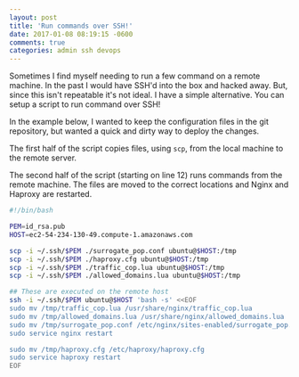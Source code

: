 ```yaml
---
layout: post
title: 'Run commands over SSH!'
date: 2017-01-08 08:19:15 -0600
comments: true
categories: admin ssh devops
---
```


Sometimes I find myself needing to run a few command on a remote machine. In the
past I would have SSH'd into the box and hacked away. But, since this isn't repeatable it's
not ideal. I have a simple alternative. You can setup a script to run command over SSH!

In the example below, I wanted to keep the configuration files in the git
repository, but wanted a quick and dirty way to deploy the changes.

The first half of the script copies files, using `scp`, from the local machine to
the remote server.

The second half of the script (starting on line 12) runs commands from the
remote machine. The files are moved to the correct locations and Nginx and
Haproxy are restarted.

```bash
#!/bin/bash

PEM=id_rsa.pub
HOST=ec2-54-234-130-49.compute-1.amazonaws.com

scp -i ~/.ssh/$PEM ./surrogate_pop.conf ubuntu@$HOST:/tmp
scp -i ~/.ssh/$PEM ./haproxy.cfg ubuntu@$HOST:/tmp
scp -i ~/.ssh/$PEM ./traffic_cop.lua ubuntu@$HOST:/tmp
scp -i ~/.ssh/$PEM ./allowed_domains.lua ubuntu@$HOST:/tmp

## These are executed on the remote host
ssh -i ~/.ssh/$PEM ubuntu@$HOST 'bash -s' <<EOF
sudo mv /tmp/traffic_cop.lua /usr/share/nginx/traffic_cop.lua
sudo mv /tmp/allowed_domains.lua /usr/share/nginx/allowed_domains.lua
sudo mv /tmp/surrogate_pop.conf /etc/nginx/sites-enabled/surrogate_pop.conf
sudo service nginx restart

sudo mv /tmp/haproxy.cfg /etc/haproxy/haproxy.cfg
sudo service haproxy restart
EOF
```
